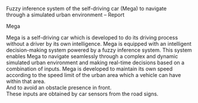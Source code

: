 Fuzzy inference system of the self-driving car (Mega) to navigate               
through a simulated urban environment – Report  

Mega 

Mega is a self-driving car which is developed to do its driving process without a driver by its own 
intelligence. Mega is equipped with an intelligent decision-making system powered by a fuzzy inference 
system. This system enables Mega to navigate seamlessly through a complex and dynamic simulated 
urban environment and making real-time decisions based on a combination of inputs. 
Mega is developed to maintain its own speed according to the speed limit of the urban area which a 
vehicle can have within that area.    
And to avoid an obstacle presence in front.  
These inputs are obtained by car sensors from the road signs. 
